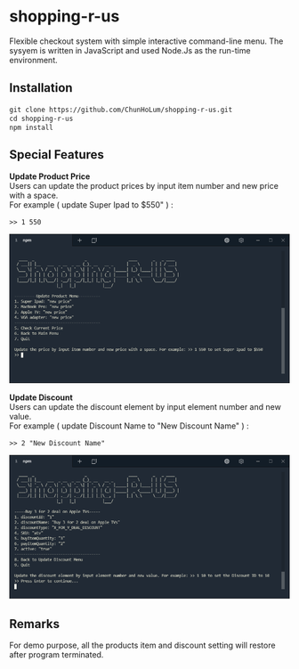 # shopping-r-us
Flexible checkout system with simple interactive command-line menu.
The sysyem is written in JavaScript and used Node.Js as the run-time environment.

## Installation
```
git clone https://github.com/ChunHoLum/shopping-r-us.git
cd shopping-r-us
npm install
```
## Special Features
**Update Product Price** <br>
Users can update the product prices by input item number and new price with a space. <br>
For example ( update Super Ipad to $550" ) :
```
>> 1 550 
```
![Image](https://github.com/ChunHoLum/shopping-r-us/blob/master/screenshots/updateprodcuts.png)	

__Update Discount__ <br>
Users can update the discount element by input element number and new value. <br>
For example ( update Discount Name to "New Discount Name" ) :
```
>> 2 "New Discount Name" 
```
![Image](https://github.com/ChunHoLum/shopping-r-us/blob/master/screenshots/updatediscount2.png)	

## Remarks
For demo purpose, all the products item and discount setting will restore after program terminated.
